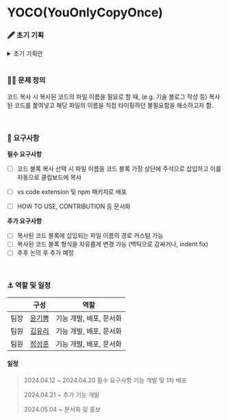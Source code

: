 # YOCO(YouOnlyCopyOnce)

### 🖋️ 초기 기획
<details>
  <summary>초기 기획안</summary>
   <a href="https://github.com/YouOnlyCopyOnce/Documents/blob/main/.docs/concept.pdf">기획안 보러가기</a>
</details>

<br />

### 🧑‍🏫 문제 정의 
코드 복사 시 복사된 코드의 파일 이름을 필요로 할 때, (e.g. 기술 블로그 작성 등) 복사된 코드를 붙여넣고 해당 파일의 이름을 직접 타이핑하던 불필요함을 해소하고자 함. 

<br />

### 🧪 요구사항 
**필수 요구사항**

- [ ] 코드 블록 복사 선택 시 파일 이름을 코드 블록 가장 상단에 주석으로 삽입하고 이를 자동으로 클립보드에 복사
- [ ] vs code extension 및 npm 패키지로 배포
- [ ] HOW TO USE, CONTRIBUTION 등 문서화 


**추가 요구사항** 
- [ ] 복사된 코드 블록에 삽입되는 파일 이름의 경로 커스텀 가능
- [ ] 복사된 코드 블록 형식을 자유롭게 변경 가능 (백틱으로 감싸거나, indent fix)
- [ ] 추후 논의 후 추가 예정

<br />

### ⚓️ 역할 및 일정 
|   | 구성 | 역할  |
|---|---|---|
| 팀장 | [윤기쁨](https://github.com/givvemee) | 기능 개발, 배포, 문서화 |
| 팀원 | [김유리](https://github.com/glassk) | 기능 개발, 배포, 문서화 |
| 팀원 | [정성훈](https://github.com/fliklab) | 기능 개발, 배포, 문서화 |

#### 일정
> 2024.04.12 ~ 2024.04.20 필수 요구사항 기능 개발 및 1차 배포
> 
> 2024.04.21 ~ 추가 기능 개발
> 
> 2024.05.04 ~ 문서화 및 홍보
